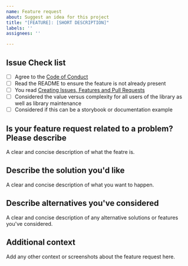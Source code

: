 ```yaml
---
name: Feature request
about: Suggest an idea for this project
title: "[FEATURE]: [SHORT DESCRIPTION]"
labels: ''
assignees: ''

---
```


## Issue Check list

- [ ] Agree to the [Code of Conduct](https://github.com/jbetancur/react-data-table-component/blob/master/CODE-OF-CONDUCT.md)
- [ ] Read the README to ensure the feature is not already present
- [ ] You read [Creating Issues, Features and Pull Requests](https://github.com/jbetancur/react-data-table-component/issues/387)
- [ ] Considered the value versus complexity for all users of the library as well as library maintenance
- [ ] Considered if this can be a storybook or documentation example

## Is your feature request related to a problem? Please describe

A clear and concise description of what the featre is.

## Describe the solution you'd like

A clear and concise description of what you want to happen.

## Describe alternatives you've considered

A clear and concise description of any alternative solutions or features you've considered.

## Additional context

Add any other context or screenshots about the feature request here.
